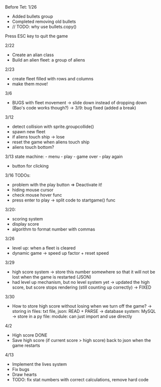 Before Tet: 1/26
- Added bullets group
- Completed removing old bullets
- // TODO: why use bullets.copy()

Press ESC key to quit the game

2/22
- Create an alian class
- Build an alien fleet: a group of aliens

2/23
- create fleet filled with rows and columns
- make them move!

3/6
- BUGS with fleet movement -> slide down instead of dropping down (Bao's code works though?) 
-> 3/9: bug fixed (added a break)

3/12
- detect collision with sprite.groupcollide()
- spawn new fleet
- if aliens touch ship -> lose
- reset the game when aliens touch ship
- aliens touch bottom?

3/13
state machine:
    - menu
    - play
    - game over
    - play again
- button for clicking


3/16 TODOs:
- problem with the play button => Deactivate it!
- hiding mouse cursor
- check mouse hover func
- press enter to play -> split code to startgame() func

3/20:
- scoring system
- display score
- algorithm to format number with commas

3/26
- level up: when a fleet is cleared
- dynamic game -> speed up factor + reset speed

3/29
- high score system -> store this number somewhere so that it will not be lost when the game is restarted (JSON)
- had level up mechanism, but no level system yet
-> updated the high score, but score stops rendering (still counting up correctly) -> FIXED

3/30
- How to store high score without losing when we turn off the game?
    -> storing in files: txt file, json: READ + PARSE
    -> database system: MySQL
    -> store in a py file: module: can just import and use directly

4/2
- High score DONE
- Save high score (if current score > high score) back to json when the game restarts


4/13
- Implement the lives system
- Fix bugs
- Draw hearts
- TODO: fix stat numbers with correct calculations, remove hard code

